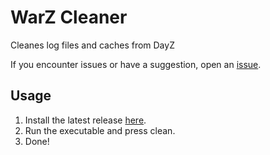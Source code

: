 # WarZ Cleaner

Cleanes log files and caches from DayZ

If you encounter issues or have a suggestion, open an [issue](https://github.com/DutchCoder420/WarZ-Cleaner/issues).


## Usage
1. Install the latest release [here](https://github.com/DutchCoder420/WarZ-Cleaner/releases/latest).
2. Run the executable and press clean.
3. Done!

